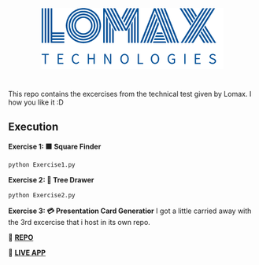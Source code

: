 
<div align = "center">
  <img src="./logo.png" width="370px"><h1 align="center"> 
</div>

This repo contains the excercises from the technical test given by Lomax. I how you like it :D

## Execution

**Exercise 1: 🟩 Square Finder**
```bash
python Exercise1.py
```

**Exercise 2: 🌲 Tree Drawer**
```bash
python Exercise2.py
```

**Exercise 3: 💳 Presentation Card Generatior**
I got a little carried away with the 3rd excercise that i host in its own repo. 

🔴 [**REPO**](https://github.com/DanielRasho/DeckDesign)

🔴 [**LIVE APP**](https://danielrasho.github.io/DeckDesign/)